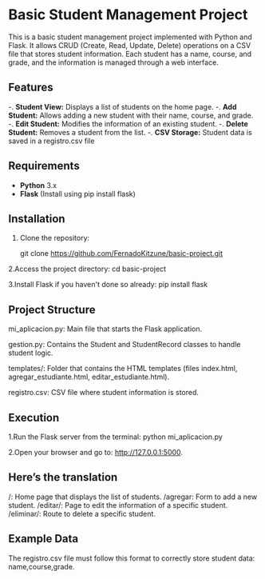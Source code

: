# Basic Student Management Project

This is a basic student management project implemented with Python and Flask. It allows CRUD (Create, Read, Update, Delete) operations on a CSV file that stores student information. Each student has a name, course, and grade, and the information is managed through a web interface.
## Features

-. **Student View:** Displays a list of students on the home page.
-. **Add Student:** Allows adding a new student with their name, course, and grade.
-. **Edit Student:** Modifies the information of an existing student.
-. **Delete Student:** Removes a student from the list.
-. **CSV Storage:** Student data is saved in a registro.csv file
## Requirements

- **Python** 3.x
- **Flask** (Install using pip install flask)
## Installation

1. Clone the repository:
  
   git clone https://github.com/FernadoKitzune/basic-project.git

2.Access the project directory:
  cd basic-project

3.Install Flask if you haven't done so already:
  pip install flask

## Project Structure

mi_aplicacion.py: Main file that starts the Flask application.

gestion.py: Contains the Student and StudentRecord classes to handle student logic.

templates/: Folder that contains the HTML templates (files index.html, agregar_estudiante.html, editar_estudiante.html).

registro.csv: CSV file where student information is stored.

## Execution 

1.Run the Flask server from the terminal:
  python mi_aplicacion.py

2.Open your browser and go to:
 http://127.0.0.1:5000.

## Here’s the translation
/: Home page that displays the list of students.
/agregar: Form to add a new student.
/editar/<name>: Page to edit the information of a specific student.
/eliminar/<name>: Route to delete a specific student.

## Example Data
The registro.csv file must follow this format to correctly store student data: 
name,course,grade.